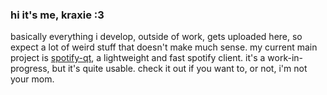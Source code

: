 ### hi it's me, kraxie :3

basically everything i develop, outside of work, gets uploaded here, so expect a lot of weird stuff that doesn't make much sense. my current main project is [spotify-qt](https://github.com/kraxarn/spotify-qt), a lightweight and fast spotify client. it's a work-in-progress, but it's quite usable. check it out if you want to, or not, i'm not your mom.
